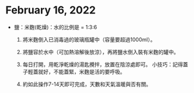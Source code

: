 # February 16, 2022

- 鹽：米麴(乾燥)：水的比例是 = 1:3:6
   1. 將米麴倒入已消毒過的玻璃瓶罐中（容量要超過1000ml）。
   2. 將鹽容於水中（可加熱溶解後放涼），再將鹽水倒入裝有米麴的罐中。
   3. 每日打開，用乾淨乾燥的湯匙攪拌，放置在陰涼處即可。
   小技巧：記得蓋子輕蓋就好，不能蓋緊，米麴是活的要呼吸。
   
   4. 約如此操作7-14天即可完成，天數和天氣溫暖與否有關。
